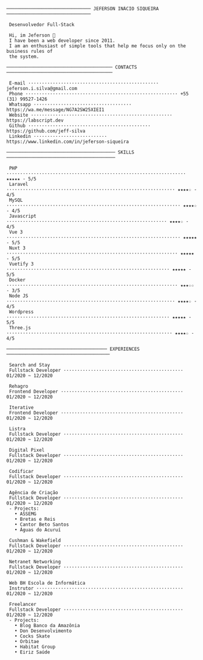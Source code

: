 <!--curriculum:start-->
```text
─────────────────────────────── JEFERSON INÁCIO SIQUEIRA ───────────────────────────────
                                                                                        
 Desenvolvedor Full-Stack                                                               
                                                                                        
 Hi, im Jeferson 👋                                                                     
 I have been a web developer since 2011.                                                
 I am an enthusiast of simple tools that help me focus only on the business rules of    
 the system.                                                                            

─────────────────────────────────────── CONTACTS ───────────────────────────────────────
                                                                                        
 E-mail ················································ jeferson.i.silva@gmail.com     
 Phone ························································ +55 (31) 99527-1426     
 Whatsapp ···································· https://wa.me/message/NG7A2SW25XIEI1     
 Website ···················································· https://labscript.dev     
 Github ············································· https://github.com/jeff-silva     
 Linkedin ··························· https://www.linkedin.com/in/jeferson-siqueira     

──────────────────────────────────────── SKILLS ────────────────────────────────────────
                                                                                        
 PHP ·································································· ★★★★★ - 5/5     
 Laravel ······························································ ★★★★☆ - 4/5     
 MySQL ································································ ★★★★☆ - 4/5     
 Javascript ··························································· ★★★★☆ - 4/5     
 Vue 3 ································································ ★★★★★ - 5/5     
 Nuxt 3 ······························································· ★★★★★ - 5/5     
 Vuetify 3 ···························································· ★★★★★ - 5/5     
 Docker ······························································· ★★★☆☆ - 3/5     
 Node JS ······························································ ★★★★☆ - 4/5     
 Wordpress ···························································· ★★★★★ - 5/5     
 Three.js ····························································· ★★★★☆ - 4/5     

───────────────────────────────────── EXPERIENCES ──────────────────────────────────────
                                                                                        
 Search and Stay                                                                        
 Fullstack Developer ············································ 01/2020 ~ 12/2020     
                                                                                        
 Rehagro                                                                                
 Frontend Developer ············································· 01/2020 ~ 12/2020     
                                                                                        
 Iterative                                                                              
 Frontend Developer ············································· 01/2020 ~ 12/2020     
                                                                                        
 Listra                                                                                 
 Fullstack Developer ············································ 01/2020 ~ 12/2020     
                                                                                        
 Digital Pixel                                                                          
 Fullstack Developer ············································ 01/2020 ~ 12/2020     
                                                                                        
 Codificar                                                                              
 Fullstack Developer ············································ 01/2020 ~ 12/2020     
                                                                                        
 Agência de Criação                                                                     
 Fullstack Developer ············································ 01/2020 ~ 12/2020     
 - Projects:                                                                            
   • ASSEMG                                                                             
   • Bretas e Reis                                                                      
   • Cantor Beto Santos                                                                 
   • Águas do Acuruí                                                                    
                                                                                        
 Cushman & Wakefield                                                                    
 Fullstack Developer ············································ 01/2020 ~ 12/2020     
                                                                                        
 Netranet Networking                                                                    
 Fullstack Developer ············································ 01/2020 ~ 12/2020     
                                                                                        
 Web BH Escola de Informática                                                           
 Instrutor ······················································ 01/2020 ~ 12/2020     
                                                                                        
 Freelancer                                                                             
 Fullstack Developer ············································ 01/2020 ~ 12/2020     
 - Projects:                                                                            
   • Blog Banco da Amazônia                                                             
   • Don Desenvolvimento                                                                
   • Cocks Skate                                                                        
   • Orbitae                                                                            
   • Habitat Group                                                                      
   • Eiriz Saúde                                                                        

```
<!--curriculum:final-->


<!-- :house:    Belo Horizonte/MG <br>
:iphone:   <img src="https://img.shields.io/badge/&#x2b;&#x35;&#x35;&#160;&#x28;&#x33;&#x31;&#x29;&#160;&#x39;&#x39;&#x35;&#x32;&#x37;&#x2010;&#x31;&#x34;&#x32;&#x36;-ffffff"><br>
:envelope:  jeferson.i.silva@gmail.com

&#x6a;&#x65;&#x66;&#x65;&#x72;&#x73;&#x6f;&#x6e;&#x2e;&#x69;&#x2e;&#x73;&#x69;&#x6c;&#x76;&#x61;&#x40;&#x67;&#x6d;&#x61;&#x69;&#x6c;&#x2e;&#x63;&#x6f;&#x6d; -->

<!-- #### Hi, im Jeferson 👋
I have been a web developer since 2011.
I am an enthusiast of simple tools that help me focus only on the business rules of the system.

<h3 align="center">Skills</h3>
<p align="center">
    <img height="25px" src="https://img.shields.io/badge/MySQL-004260?style=for-the-badge&logo=mysql&logoColor=white">
    <img height="25px" src="https://img.shields.io/badge/PHP-7377ad?style=for-the-badge&logo=php&logoColor=ffffff">
    <img height="25px" src="https://img.shields.io/badge/Laravel-FF2D20?style=for-the-badge&logo=laravel&logoColor=white">
    <img height="25px" src="https://img.shields.io/badge/CSS-3595cf?style=for-the-badge&logo=css&logoColor=white">
    <img height="25px" src="https://img.shields.io/badge/HTML5-dd4b25"/>
    <img height="25px" src="https://img.shields.io/badge/Javascript-f0d53c"/>
    <br>
    <img height="25px" src="https://img.shields.io/badge/Wordpress-207196?style=for-the-badge&logo=wordpress&logoColor=ffffff">
    <img height="25px" src="https://img.shields.io/badge/Docker-2392e6"/>
    <img height="25px" src="https://img.shields.io/badge/Vue.js-35495E?style=for-the-badge&logo=vue.js&logoColor=4FC08D">
    <img height="25px" src="https://img.shields.io/badge/nuxt.js-00C58E?style=for-the-badge&logo=nuxt.js&logoColor=white">
    <img height="25px" src="https://img.shields.io/badge/Bootstrap-563D7C?style=for-the-badge&logo=bootstrap&logoColor=white">
    <br>
    <img height="25px" src="https://img.shields.io/badge/Unity-100000?style=for-the-badge&logo=unity&logoColor=white">
    <img height="25px" src=" https://img.shields.io/badge/Git-F05032?style=for-the-badge&logo=git&logoColor=white">
    <img height="25px" src="https://img.shields.io/badge/firebase-ffca28?style=for-the-badge&logo=firebase&logoColor=black">
    <img height="25px" src="https://img.shields.io/badge/jQuery-0769AD?style=for-the-badge&logo=jquery&logoColor=white">
    <img height="25px" src="https://img.shields.io/badge/Three.js-eeeeee?style=for-the-badge&logo=three.js&logoColor=000000">
</p>


<h5 align="center">Contact-me</h5>

<p align="center">
    <a href="https://www.linkedin.com/in/jeferson-siqueira/" target="_blank">
        <img src="https://img.shields.io/badge/LinkedIn-0077B5?style=for-the-badge&logo=linkedin&logoColor=white"/>
    </a>
    <a href="https://wa.me/message/NG7A2SW25XIEI1" target="_blank">
        <img src="https://img.shields.io/badge/WhatsApp-25D366?style=for-the-badge&logo=whatsapp&logoColor=white"/>
    </a>
    <a href="mailto:jeferson.i.silva@gmail.com" target="_blank">
        <img src="https://img.shields.io/badge/Gmail-D14836?style=for-the-badge&logo=gmail&logoColor=white"/>
    </a>
    <a href="https://labscript.dev" target="_blank">
        <img src="https://img.shields.io/badge/labscript.dev-100000?style=for-the-badge&logoColor=white"/>
    </a>
</p> -->

<!--START_SECTION:waka-->
<!--END_SECTION:waka-->

<!-- <br><br>
***

<h3 align="center">Stats</h3>

<p align="center">
    <img src="https://wakatime.com/share/@05fd4174-02f8-42e9-9cc9-d57c780c01f7/1921cb4d-198b-43f7-b774-5018b7cf5786.svg" alt="" width="45%">
    <img src="https://wakatime.com/share/@05fd4174-02f8-42e9-9cc9-d57c780c01f7/b5ae9621-2225-4e4e-a2ff-8f8bc941144a.svg" alt="" width="45%">
</p>
<br>

<p align="center">
    <img align="center" src="https://github-readme-stats.vercel.app/api/top-langs?username=jeff-silva&show_icons=true&locale=en&layout=compact&count_private=true" alt="jeff-silva" width="45%" /> &nbsp;
    <img align="center" src="https://github-readme-stats.vercel.app/api?username=jeff-silva&show_icons=true&locale=en&count_private=true" alt="jeff-silva" width="45%" />
    <br><br>
    <img src="https://github-profile-trophy.vercel.app/?username=jeff-silva&margin-w=15&margin-h=15&row=2&column=6" alt="jeff-silva" width="100%" />
    <br><br>
    <img src="https://github-readme-stats.vercel.app/api/wakatime?username=jeffsilva" alt="" height="200px">
</p>

![Snake animation](https://github.com/jeff-silva/jeff-silva/blob/output/github-contribution-grid-snake.svg) -->

